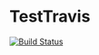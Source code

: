 # TestTravis

[![Build Status](https://www.travis-ci.org/wangshifeng/TestTravis.svg?branch=master)](https://www.travis-ci.org/wangshifeng/TestTravis)
